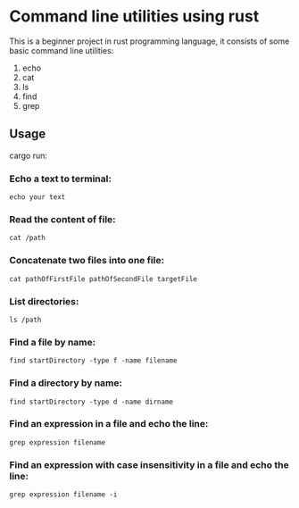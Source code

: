 # Command line utilities using rust

This is a beginner project in rust programming language, it consists of some basic command line utilities:

1. echo
2. cat
3. ls
4. find
5. grep

## Usage

cargo run:

### Echo a text to terminal:

```
echo your text
```

### Read the content of file:

```
cat /path
```

### Concatenate two files into one file:

```
cat pathOfFirstFile pathOfSecondFile targetFile
```

### List directories:

```
ls /path
```

### Find a file by name:

```
find startDirectory -type f -name filename
```

### Find a directory by name:

```
find startDirectory -type d -name dirname
```

### Find an expression in a file and echo the line:

```
grep expression filename
```

### Find an expression with case insensitivity in a file and echo the line:

```
grep expression filename -i
```
